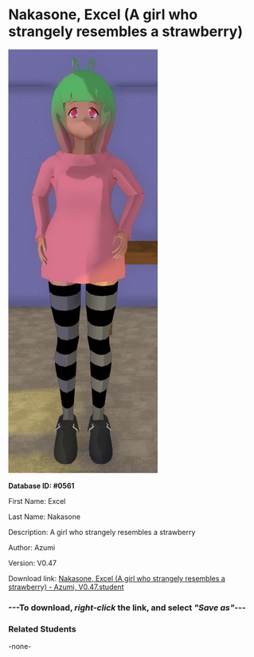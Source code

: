 # Nakasone, Excel (A girl who strangely resembles a strawberry)

<img src="Files/Images/Nakasone, Excel (A girl who strangely resembles a strawberry).png" title="Nakasone, Excel (A girl who strangely resembles a strawberry) - Azumi, V0.47">

**Database ID: #0561**

First Name: Excel

Last Name: Nakasone

Description: A girl who strangely resembles a strawberry

Author: Azumi

Version: V0.47

Download link: <a href="https://raw.githubusercontent.com/Arbiter1223/Daigaku-Gurashi-Custom-Students/master/Files/Studen%20Files/Nakasone%2C%20Excel%20(A%20girl%20who%20strangely%20resembles%20a%20strawberry)%20-%20Azumi%2C%20V0.47.student">Nakasone, Excel (A girl who strangely resembles a strawberry) - Azumi, V0.47.student</a>

### ---**To download, _right-click_ the link, and select _"Save as"_**---

### Related Students

-none-
